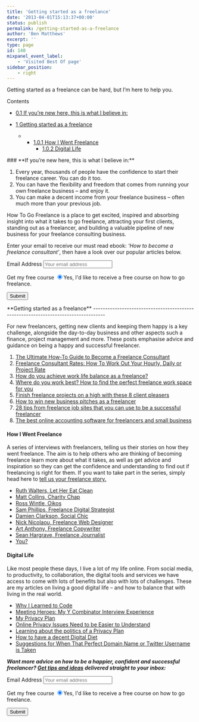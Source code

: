 ```yaml
---
title: 'Getting started as a freelance'
date: '2013-04-01T15:13:37+00:00'
status: publish
permalink: /getting-started-as-a-freelance
author: 'Ben Matthews'
excerpt: ''
type: page
id: 140
mixpanel_event_label:
    - 'Visited Best Of page'
sidebar_position:
    - right
---
```

Getting started as a freelance can be hard, but I’m here to help you.

<div class="no_bullets" id="toc_container">Contents

- [<span class="toc_number toc_depth_2">0.1</span> If you’re new here, this is what I believe in:](#If_youre_new_here_this_is_what_I_believe_in)

- [<span class="toc_number toc_depth_1">1</span> Getting started as a freelance](#Getting_started_as_a_freelance)
  - - [<span class="toc_number toc_depth_3">1.0.1</span> How I Went Freelance](#How_I_Went_Freelance)
      - [<span class="toc_number toc_depth_3">1.0.2</span> Digital Life](#Digital_Life)

</div>### <span id="If_youre_new_here_this_is_what_I_believe_in">**If you’re new here, this is what I believe in:**</span>

1. Every year, thousands of people have the confidence to start their freelance career. You can do it too.
2. You can have the flexibility and freedom that comes from running your own freelance business – and enjoy it.
3. You can make a decent income from your freelance business – often much more than your previous job.

How To Go Freelance is a place to get excited, inspired and absorbing insight into what it takes to go freelance, attracting your first clients, standing out as a freelancer, and building a valuable pipeline of new business for your freelance consulting business.

Enter your email to receive our must read ebook: *‘How to become a freelance consultant’*, then have a look over our popular articles below.

<script>(function() {
	window.mc4wp = window.mc4wp || {
		listeners: [],
		forms: {
			on: function(evt, cb) {
				window.mc4wp.listeners.push(
					{
						event   : evt,
						callback: cb
					}
				);
			}
		}
	}
})();
</script>

<form class="mc4wp-form mc4wp-form-1526 mc4wp-form-theme mc4wp-form-theme-red" data-id="1526" data-name="Default sign-up form" id="mc4wp-form-42" method="post"><div class="mc4wp-form-fields"> <label>Email Address</label> <input name="EMAIL" placeholder="Your email address" required="" type="email"></input>

 <label>Get my free course</label> <label> <input checked="checked" name="MMERGE1" type="radio" value="Yes, I'd like to receive a free 30 day course on how to go freelance."></input><span>Yes, I'd like to receive a free course on how to go freelance.</span> </label>

 <input type="submit" value="Submit"></input>

 </div><label style="display: none !important;">Leave this field empty if you're human: <input autocomplete="off" name="_mc4wp_honeypot" tabindex="-1" type="text" value=""></input></label><input name="_mc4wp_timestamp" type="hidden" value="1617708155"></input><input name="_mc4wp_form_id" type="hidden" value="1526"></input><input name="_mc4wp_form_element_id" type="hidden" value="mc4wp-form-42"></input><div class="mc4wp-response"></div></form><span id="Getting_started_as_a_freelance">**Getting started as a freelance**</span>
-----------------------------------------------------------------------------------

For new freelancers, getting new clients and keeping them happy is a key challenge, alongside the day-to-day business and other aspects such a finance, project management and more. These posts emphasise advice and guidance on being a happy and successful freelancer.

1. [The Ultimate How-To Guide to Become a Freelance Consultant](http://benrmatthews.com/freelance-consultant/)
2. [Freelance Consultant Rates: How To Work Out Your Hourly, Daily or Project Rate](http://benrmatthews.com/2014/08/freelance-consultant-rates-how-to-work-out-your-hour-day-or-project-rate/)
3. [How do you achieve work life balance as a freelance?](http://benrmatthews.com/2013/03/achieving-work-life-balance-as-a-freelance/ "How do you achieve work life balance as a freelance?")
4. [Where do you work best? How to find the perfect freelance work space for you](http://benrmatthews.com/2014/09/find-best-freelance-workspace/)
5. [Finish freelance projects on a high with these 8 client pleasers](http://benrmatthews.com/2014/09/finish-freelance-projects-high/)
6. [How to win new business pitches as a freelancer](http://benrmatthews.com/2014/08/win-new-business-pitches/)
7. [28 tips from freelance job sites that you can use to be a successful freelancer](http://benrmatthews.com/2014/09/successful-freelance-job-sites/)
8. [The best online accounting software for freelancers and small business](%E2%80%9Chttps://benrmatthews.com/best-online-accounting-software/%E2%80%9D</a)

#### <span id="How_I_Went_Freelance">**How I Went Freelance**</span>

A series of interviews with freelancers, telling us their stories on how they went freelance. The aim is to help others who are thinking of becoming freelance learn more about what it takes, as well as get advice and inspiration so they can get the confidence and understanding to find out if freelancing is right for them. If you want to take part in the series, simply head here to [tell us your freelance story.](http://benrmatthews.com/2013/07/tell-your-freelance-story-and-help-others-go-freelance/ "Tell us your freelance story")

- [Ruth Walters, Let Her Eat Clean](http://benrmatthews.com/2013/07/how-i-went-freelance-ruth-walter-let-her-eat-clean/ "How I Went Freelance: Ruth Walters, Let Her Eat Clean")
- [Matt Collins, Charity Chap](http://benrmatthews.com/2013/07/how-i-went-freelance-matt-collins-charity-chap/ "How I Went Freelance: Matt Collins, Charity Chap")
- [Ross Wintle, Oikos](http://benrmatthews.com/2013/07/how-i-went-freelance-ross-wintle-oikos/ "How I Went Freelance: Ross Wintle, Oikos")
- [Sam Phillips, Freelance Digital Strategist](http://benrmatthews.com/2013/08/how-i-went-freelance-sam-phillips/ "Sam Phillips")
- [Damien Clarkson, Social Chic](http://benrmatthews.com/2013/08/how-i-went-freelance-damien-clarkson-social-chic/ "Damien Clarkson, Social Chic")
- [Nick Nicolaou, Freelance Web Designer](http://benrmatthews.com/2014/08/freelance-nick-nicolaou/ "How I Went Freelance: Nick Nicolaou")
- [Art Anthony, Freelance Copywriter](http://benrmatthews.com/2014/08/how-i-went-freelance-art-anthony-copywriting/ "How I Went Freelance: Art Anthony, Copywriting is Art")
- [Sean Hargrave, Freelance Journalist](http://benrmatthews.com/2014/08/how-i-went-freelance-sean-hargrave-freelance-journalist/ "How I Went Freelance: Sean Hargrave, Freelance Journalist")
- [You?](http://benrmatthews.com/2013/07/tell-your-freelance-story-and-help-others-go-freelance/ "Tell your freelance story and help others go freelance!")

#### <span id="Digital_Life">**Digital Life**</span>

Like most people these days, I live a lot of my life online. From social media, to productivity, to collaboration, the digital tools and services we have access to come with lots of benefits but also with lots of challenges. These are my articles on living a good digital life – and how to balance that with living in the real world.

- [Why I Learned to Code](http://benrmatthews.com/2014/08/learned-code/)
- [Meeting Heroes: My Y Combinator Interview Experience](http://benrmatthews.com/2014/04/meeting-heroes-y-combinator-interview-experience/)
- [My Privacy Plan](http://benrmatthews.com/2013/06/my-privacy-plan/)
- [Online Privacy Issues Need to be Easier to Understand](http://benrmatthews.com/2013/08/online-privacy-issues-easy-understand/)
- [Learning about the politics of a Privacy Plan](http://benrmatthews.com/2013/06/learning-about-the-politics-of-a-privacy-plan/)
- [How to have a decent Digital Diet](http://benrmatthews.com/2013/06/how-to-have-a-decent-digital-diet/)
- [Suggestions for When That Perfect Domain Name or Twitter Username is Taken](http://benrmatthews.com/2013/05/suggestions-for-when-that-perfect-domain-name-is-taken/ "Suggestions for When That Perfect Domain Name or Twitter Username is Taken")

***Want more advice on how to be a happier, confident and successful freelancer? [Get tips and ideas](http://eepurl.com/0UZsf) delivered straight to your inbox:*** <script>(function() {
	window.mc4wp = window.mc4wp || {
		listeners: [],
		forms: {
			on: function(evt, cb) {
				window.mc4wp.listeners.push(
					{
						event   : evt,
						callback: cb
					}
				);
			}
		}
	}
})();
</script>

<form class="mc4wp-form mc4wp-form-1526 mc4wp-form-theme mc4wp-form-theme-red" data-id="1526" data-name="Default sign-up form" id="mc4wp-form-43" method="post"><div class="mc4wp-form-fields"> <label>Email Address</label> <input name="EMAIL" placeholder="Your email address" required="" type="email"></input>

 <label>Get my free course</label> <label> <input checked="checked" name="MMERGE1" type="radio" value="Yes, I'd like to receive a free 30 day course on how to go freelance."></input><span>Yes, I'd like to receive a free course on how to go freelance.</span> </label>

 <input type="submit" value="Submit"></input>

 </div><label style="display: none !important;">Leave this field empty if you're human: <input autocomplete="off" name="_mc4wp_honeypot" tabindex="-1" type="text" value=""></input></label><input name="_mc4wp_timestamp" type="hidden" value="1617708155"></input><input name="_mc4wp_form_id" type="hidden" value="1526"></input><input name="_mc4wp_form_element_id" type="hidden" value="mc4wp-form-43"></input><div class="mc4wp-response"></div></form>